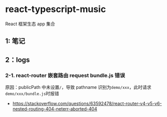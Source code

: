 # react-typescript-music

React 框架生态 app 集合

## 1: 笔记

## 2：logs

### 2-1. react-router 嵌套路由 request bundle.js 错误

原因：publicPath 中未设置`/`，导致 pathname 识别为`demo/xxx`，此时请求`demo/xxx/bundle.js`时报错

- https://stackoverflow.com/questions/63592478/react-router-v4-v5-v6-nested-routing-404-neterr-aborted-404
